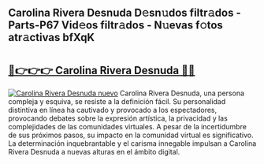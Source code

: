 ## Carolina Rivera Desnuda D𝚎sn𝚞dos filtr𝚊dos - Parts-P67 Vid𝚎os filtr𝚊dos - N𝚞evas f𝚘tos atr𝚊ctivas bfXqK

# <h2><a href="http://mbb0u2h.tromn.icu/?c=Carolina+Rivera+Desnuda">🔗👉👉👉 Carolina Rivera Desnuda 🔗🔗</a></h2>

[![Carolina Rivera Desnuda nuevo](https://i.imgur.com/pEAQMta.gif)](http://mbb0u2h.tromn.icu/?c=Carolina+Rivera+Desnuda)
Carolina Rivera Desnuda, una persona compleja y esquiva, se resiste a la definición fácil. Su personalidad distintiva en línea ha cautivado y provocado a los espectadores, provocando debates sobre la expresión artística, la privacidad y las complejidades de las comunidades virtuales. A pesar de la incertidumbre de sus próximos pasos, su impacto en la comunidad virtual es significativo. La determinación inquebrantable y el carisma innegable impulsan a Carolina Rivera Desnuda a nuevas alturas en el ámbito digital.
